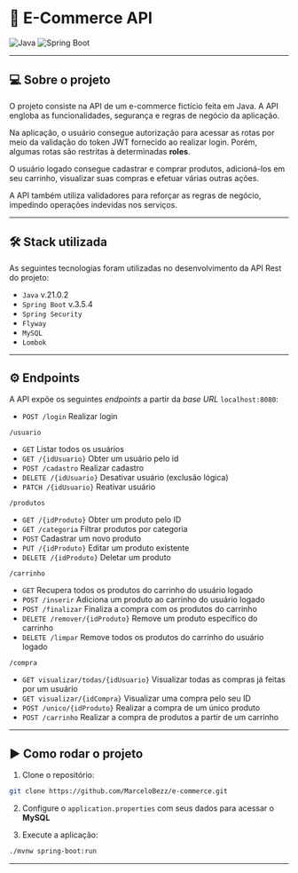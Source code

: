 # 🛒 E-Commerce API

![Java](https://img.shields.io/badge/Java-21-blue)
![Spring Boot](https://img.shields.io/badge/Spring%20Boot-3.5.4-brightgreen)

---

## 💻 Sobre o projeto
O projeto consiste na API de um e-commerce fictício feita em Java. A API engloba as funcionalidades, segurança e regras de negócio da aplicação.

Na aplicação, o usuário consegue autorização para acessar as rotas por meio da validação do token JWT fornecido ao realizar login. Porém, algumas rotas são restritas à determinadas **roles**.

O usuário logado consegue cadastrar e comprar produtos, adicioná-los em seu carrinho, visualizar suas compras e efetuar várias outras ações.

A API também utiliza validadores para reforçar as regras de negócio, impedindo operações indevidas nos serviços.

---

## 🛠 Stack utilizada
As seguintes tecnologias foram utilizadas no desenvolvimento da API Rest do projeto:
* `Java` v.21.0.2
* `Spring Boot` v.3.5.4
* `Spring Security`
* `Flyway`
* `MySQL`
* `Lombok`

---

## ⚙️ Endpoints
A API expõe os seguintes *endpoints* a partir da *base URL* `localhost:8080`:

* `POST /login` Realizar login

`/usuario`
* `GET` Listar todos os usuários
* `GET /{idUsuario}` Obter um usuário pelo id
* `POST /cadastro` Realizar cadastro
* `DELETE /{idUsuario}` Desativar usuário (exclusão lógica)
* `PATCH /{idUsuario}` Reativar usuário

`/produtos`
* `GET /{idProduto}` Obter um produto pelo ID
* `GET /categoria` Filtrar produtos por categoria
* `POST` Cadastrar um novo produto
* `PUT /{idProduto}` Editar um produto existente
* `DELETE /{idProduto}` Deletar um produto

`/carrinho`
* `GET` Recupera todos os produtos do carrinho do usuário logado
* `POST /inserir` Adiciona um produto ao carrinho do usuário logado
* `POST /finalizar` Finaliza a compra com os produtos do carrinho
* `DELETE /remover/{idProduto}` Remove um produto específico do carrinho
* `DELETE /limpar` Remove todos os produtos do carrinho do usuário logado

`/compra`
* `GET visualizar/todas/{idUsuario}` Visualizar todas as compras já feitas por um usuário
* `GET visualizar/{idCompra}` Visualizar uma compra pelo seu ID
* `POST /unico/{idProduto}` Realizar a compra de um único produto
* `POST /carrinho` Realizar a compra de produtos a partir de um carrinho

---

## ▶️ Como rodar o projeto

1. Clone o repositório:
```bash
git clone https://github.com/MarceloBezz/e-commerce.git
```

2. Configure o `application.properties` com seus dados para acessar o **MySQL**

3. Execute a aplicação:
```bash
./mvnw spring-boot:run
```

---
